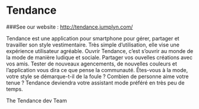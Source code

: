 # Tendance

###See our website : http://tendance.jumplyn.com/

Tendance est une application pour smartphone pour gérer, partager et travailler son
style vestimentaire. Très simple d’utilisation, elle vise une expérience utilisateur agréable.
Ouvrir Tendance, c’est s’ouvrir au monde de la mode de manière ludique et sociale. Partager
vos ouvelles créations avec vos amis. Tester de nouveaux agencements, de nouvelles
couleurs et l’application vous dira ce que pense la communauté. Êtes-vous à la mode,
votre style se démarque-t-il de la foule ? Combien de personne aime votre tenue ?
Tendance deviendra votre assistant mode préféré en très peu de temps.


The Tendance dev Team
